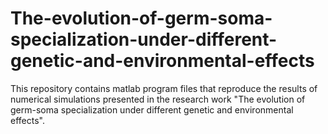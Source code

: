 # The-evolution-of-germ-soma-specialization-under-different-genetic-and-environmental-effects
This repository contains matlab program files that reproduce the results of numerical simulations presented in the research work "The evolution of germ-soma specialization under different genetic and environmental effects".
